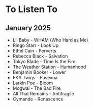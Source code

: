 # To Listen To

## January 2025
* Lil Baby - WHAM (Who Hard as Me)
* Ringo Starr - Look Up
* Ethel Cain - Perverts
* Rebecca Black - Salvation
* Tokyo Blade - Time Is the Fire
* The Weather Station - Humanhood
* Benjamin Booker - Lower
* FKA Twigs - Eusexua
* Larkin Poe - Bloom
* Mogwai - The Bad Fire
* All That Remains - Antifragile
* Cymande - Renascence
